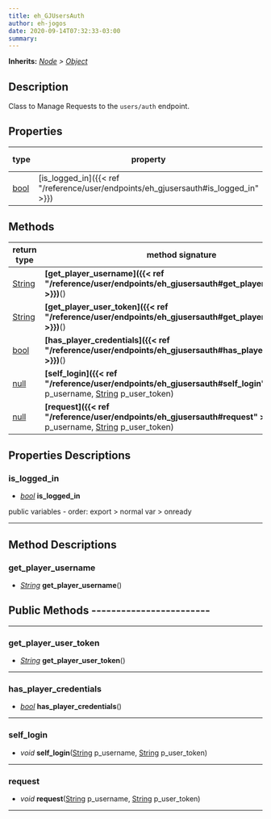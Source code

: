 ```yaml
---  
title: eh_GJUsersAuth  
author: eh-jogos  
date: 2020-09-14T07:32:33-03:00  
summary:   
---  
```

**Inherits:** _[Node](https://docs.godotengine.org/en/stable/classes/class_node.html) > [Object](https://docs.godotengine.org/en/stable/classes/class_object.html)_  
## Description  
 Class to Manage Requests to the `users/auth` endpoint.
  
## Properties 
  
| type | property | default value |  
| ---- | -------- | ------------- |  
| [bool](https://docs.godotengine.org/en/stable/classes/class_bool.html) | [is_logged_in]({{< ref "/reference/user/endpoints/eh_gjusersauth#is_logged_in" >}}) | Null |  
  
## Methods 
  
| return type | method signature |  
| ----------- | ---------------- |  
| [String](https://docs.godotengine.org/en/stable/classes/class_string.html) | **[get_player_username]({{< ref "/reference/user/endpoints/eh_gjusersauth#get_player_username" >}})**() |  
| [String](https://docs.godotengine.org/en/stable/classes/class_string.html) | **[get_player_user_token]({{< ref "/reference/user/endpoints/eh_gjusersauth#get_player_user_token" >}})**() |  
| [bool](https://docs.godotengine.org/en/stable/classes/class_bool.html) | **[has_player_credentials]({{< ref "/reference/user/endpoints/eh_gjusersauth#has_player_credentials" >}})**() |  
| [null](https://docs.godotengine.org/en/stable/classes/class_null.html) | **[self_login]({{< ref "/reference/user/endpoints/eh_gjusersauth#self_login" >}})**([String](https://docs.godotengine.org/en/stable/classes/class_string.html) p_username, [String](https://docs.godotengine.org/en/stable/classes/class_string.html) p_user_token) |  
| [null](https://docs.godotengine.org/en/stable/classes/class_null.html) | **[request]({{< ref "/reference/user/endpoints/eh_gjusersauth#request" >}})**([String](https://docs.godotengine.org/en/stable/classes/class_string.html) p_username, [String](https://docs.godotengine.org/en/stable/classes/class_string.html) p_user_token) |  
  
## Properties Descriptions  
  
### is_logged_in 
- _[bool](https://docs.godotengine.org/en/stable/classes/class_bool.html)_ **is_logged_in**  
  
 public variables - order: export > normal var > onready 
  
---------
## Method Descriptions  
  
### get_player_username 
- _[String](https://docs.godotengine.org/en/stable/classes/class_string.html)_ **get_player_username**() 
  
## Public Methods ------------------------
  
---------
### get_player_user_token 
- _[String](https://docs.godotengine.org/en/stable/classes/class_string.html)_ **get_player_user_token**() 
  
  
---------
### has_player_credentials 
- _[bool](https://docs.godotengine.org/en/stable/classes/class_bool.html)_ **has_player_credentials**() 
  
  
---------
### self_login 
- _void_ **self_login**([String](https://docs.godotengine.org/en/stable/classes/class_string.html) p_username, [String](https://docs.godotengine.org/en/stable/classes/class_string.html) p_user_token) 
  
  
---------
### request 
- _void_ **request**([String](https://docs.godotengine.org/en/stable/classes/class_string.html) p_username, [String](https://docs.godotengine.org/en/stable/classes/class_string.html) p_user_token) 
  
  
---------
